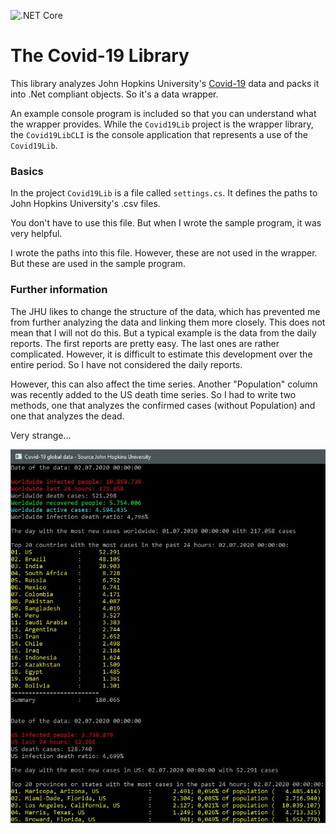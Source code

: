 ![.NET Core](https://github.com/Siox0911/Covid19Lib/workflows/.NET%20Core/badge.svg?branch=master)
# The Covid-19 Library 

This library analyzes John Hopkins University's
[Covid-19](https://github.com/CSSEGISandData/COVID-19) data and packs it into
.Net compliant objects. So it's a data wrapper.

An example console program is included so that you can understand what the
wrapper provides. While the `Covid19Lib` project is the wrapper library,
the `Covid19LibCLI` is the console application that represents a use of the
`Covid19Lib`.

### Basics

In the project `Covid19Lib` is a file called `settings.cs`. It defines the paths
to John Hopkins University's .csv files.

You don't have to use this file. But when I wrote the sample program, it was
very helpful.

I wrote the paths into this file. However, these are not used in the wrapper.
But these are used in the sample program.

### Further information

The JHU likes to change the structure of the data, which has prevented me
from further analyzing the data and linking them more closely. This does not
mean that I will not do this. But a typical example is the data from the daily
reports. The first reports are pretty easy. The last ones are rather
complicated. However, it is difficult to estimate this development over the
entire period. So I have not considered the daily reports.

However, this can also affect the time series. Another "Population" column 
was recently added to the US death time series. So I had to write two methods, one 
that analyzes the confirmed cases (without Population) and one that analyzes 
the dead.

Very strange...

![Screenshot](img/CLI_Screen.jpg)